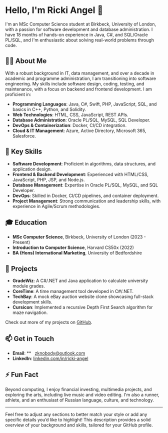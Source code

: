 # Hello, I'm Ricki Angel 👋

I'm an MSc Computer Science student at Birkbeck, University of London, with a passion for software development and database administration. I have 18 months of hands-on experience in Java, C#, and SQL/Oracle PL/SQL, and I'm enthusiastic about solving real-world problems through code.

## 👨‍💻 About Me

With a robust background in IT, data management, and over a decade in academic and programme administration, I am transitioning into software engineering. My skills include software design, coding, testing, and maintenance, with a focus on backend and frontend development. I am proficient in:

- **Programming Languages**: Java, C#, Swift, PHP, JavaScript, SQL, and basics in C++, Python, and Solidity.
- **Web Technologies**: HTML, CSS, JavaScript, REST APIs.
- **Database Administration**: Oracle PL/SQL, MySQL, SQL Developer.
- **DevOps & Containerization**: Docker, CI/CD integration.
- **Cloud & IT Management**: Azure, Active Directory, Microsoft 365, Salesforce.

## 🔧 Key Skills

- **Software Development**: Proficient in algorithms, data structures, and application design.
- **Frontend & Backend Development**: Experienced with HTML/CSS, JavaScript, PHP, JSP, and Node.js.
- **Database Management**: Expertise in Oracle PL/SQL, MySQL, and SQL Developer.
- **DevOps**: Skilled in Docker, CI/CD pipelines, and container deployment.
- **Project Management**: Strong communication and leadership skills, with experience in Agile/Scrum methodologies.

## 🎓 Education

- **MSc Computer Science**, Birkbeck, University of London (2023 - Present)
- **Introduction to Computer Science**, Harvard CS50x (2022)
- **BA (Hons) International Marketing**, University of Bedfordshire

## 🚀 Projects

- **GradeWiz**: A C#/.NET and Java application to calculate university module grades.
- **CoreTime**: A time management tool developed in C#/.NET.
- **TechBay**: A mock eBay auction website clone showcasing full-stack development skills.
- **Cursicon**: Implemented a recursive Depth First Search algorithm for maze navigation.

Check out more of my projects on [GitHub](https://github.com/yourusername).

## 📫 Get in Touch

- **Email**:  **&nbsp;&nbsp; [zknobody@outlook.com](mailto:zknobody@outlook.com)
- **LinkedIn**: [linkedin.com/in/ricki-angel](https://www.linkedin.com/in/ricki-angel)

## ⚡ Fun Fact

Beyond computing, I enjoy financial investing, multimedia projects, and exploring the arts, including live music and video editing. I'm also a runner, athlete, and an enthusiast of Russian language, culture, and technology.

---

Feel free to adjust any sections to better match your style or add any specific details you’d like to highlight! This description provides a solid overview of your background and skills, tailored for your GitHub profile.
